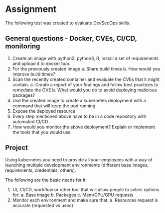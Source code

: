 # Assignment

The following test was created to evaluate DevSecOps skills.

## General questions - Docker, CVEs, CI/CD, monitoring

1. Create an image with python2, python3, R, install a set of requirements and upload it to docker hub.
2. For the previously created image
a. Share build times
b. How would you improve build times?
3. Scan the recently created container and evaluate the CVEs that it might contain.
a. Create a report of your findings and follow best practices to remediate the CVE
b. What would you do to avoid deploying malicious packages?
4. Use the created image to create a kubernetes deployment with a command that will keep the pod running
5. Expose the deployed resource
6. Every step mentioned above have to be in a code repository with automated CI/CD
7. How would you monitor the above deployment? Explain or implement the tools that you would use

## Project

Using kubernetes you need to provide all your employees with a way of launching multiple development environments (different base images, requirements, credentials, others). 

The following are the basic needs for it:

1. UI, CI/CD, workflow or other tool that will allow people to select options for:
a. Base image
b. Packages
c. Mem/CPU/GPU requests
2. Monitor each environment and make sure that:
a. Resources request is accurate (requested vs used)
